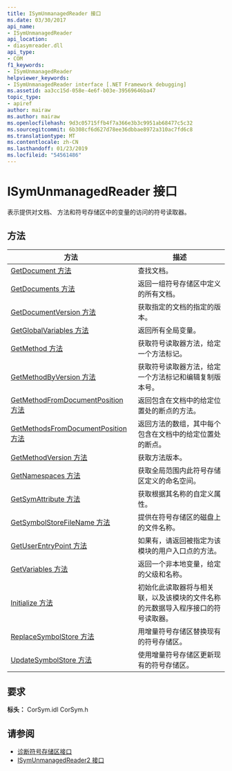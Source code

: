 ```yaml
---
title: ISymUnmanagedReader 接口
ms.date: 03/30/2017
api_name:
- ISymUnmanagedReader
api_location:
- diasymreader.dll
api_type:
- COM
f1_keywords:
- ISymUnmanagedReader
helpviewer_keywords:
- ISymUnmanagedReader interface [.NET Framework debugging]
ms.assetid: aa3cc15d-058e-4e6f-b03e-39569646ba47
topic_type:
- apiref
author: mairaw
ms.author: mairaw
ms.openlocfilehash: 9d3c05715ffb4f7a366e3b3c9951ab68477c5c32
ms.sourcegitcommit: 6b308cf6d627d78ee36dbbae8972a310ac7fd6c8
ms.translationtype: MT
ms.contentlocale: zh-CN
ms.lasthandoff: 01/23/2019
ms.locfileid: "54561486"
---
```

# <a name="isymunmanagedreader-interface"></a>ISymUnmanagedReader 接口
表示提供对文档、 方法和符号存储区中的变量的访问的符号读取器。  
  
## <a name="methods"></a>方法  
  
|方法|描述|  
|------------|-----------------|  
|[GetDocument 方法](../../../../docs/framework/unmanaged-api/diagnostics/isymunmanagedreader-getdocument-method.md)|查找文档。|  
|[GetDocuments 方法](../../../../docs/framework/unmanaged-api/diagnostics/isymunmanagedreader-getdocuments-method.md)|返回一组符号存储区中定义的所有文档。|  
|[GetDocumentVersion 方法](../../../../docs/framework/unmanaged-api/diagnostics/isymunmanagedreader-getdocumentversion-method.md)|获取指定的文档的指定的版本。|  
|[GetGlobalVariables 方法](../../../../docs/framework/unmanaged-api/diagnostics/isymunmanagedreader-getglobalvariables-method.md)|返回所有全局变量。|  
|[GetMethod 方法](../../../../docs/framework/unmanaged-api/diagnostics/isymunmanagedreader-getmethod-method.md)|获取符号读取器方法，给定一个方法标记。|  
|[GetMethodByVersion 方法](../../../../docs/framework/unmanaged-api/diagnostics/isymunmanagedreader-getmethodbyversion-method.md)|获取符号读取器方法，给定一个方法标记和编辑复制版本号。|  
|[GetMethodFromDocumentPosition 方法](../../../../docs/framework/unmanaged-api/diagnostics/isymunmanagedreader-getmethodfromdocumentposition-method.md)|返回包含在文档中的给定位置处的断点的方法。|  
|[GetMethodsFromDocumentPosition 方法](../../../../docs/framework/unmanaged-api/diagnostics/isymunmanagedreader-getmethodsfromdocumentposition-method.md)|返回方法的数组，其中每个包含在文档中的给定位置处的断点。|  
|[GetMethodVersion 方法](../../../../docs/framework/unmanaged-api/diagnostics/isymunmanagedreader-getmethodversion-method.md)|获取方法版本。|  
|[GetNamespaces 方法](../../../../docs/framework/unmanaged-api/diagnostics/isymunmanagedreader-getnamespaces-method.md)|获取全局范围内此符号存储区定义的命名空间。|  
|[GetSymAttribute 方法](../../../../docs/framework/unmanaged-api/diagnostics/isymunmanagedreader-getsymattribute-method.md)|获取根据其名称的自定义属性。|  
|[GetSymbolStoreFileName 方法](../../../../docs/framework/unmanaged-api/diagnostics/isymunmanagedreader-getsymbolstorefilename-method.md)|提供在符号存储区的磁盘上的文件名称。|  
|[GetUserEntryPoint 方法](../../../../docs/framework/unmanaged-api/diagnostics/isymunmanagedreader-getuserentrypoint-method.md)|如果有，请返回被指定为该模块的用户入口点的方法。|  
|[GetVariables 方法](../../../../docs/framework/unmanaged-api/diagnostics/isymunmanagedreader-getvariables-method.md)|返回一个非本地变量，给定的父级和名称。|  
|[Initialize 方法](../../../../docs/framework/unmanaged-api/diagnostics/isymunmanagedreader-initialize-method.md)|初始化此读取器将与相关联，以及该模块的文件名称的元数据导入程序接口的符号读取器。|  
|[ReplaceSymbolStore 方法](../../../../docs/framework/unmanaged-api/diagnostics/isymunmanagedreader-replacesymbolstore-method.md)|用增量符号存储区替换现有的符号存储区。|  
|[UpdateSymbolStore 方法](../../../../docs/framework/unmanaged-api/diagnostics/isymunmanagedreader-updatesymbolstore-method.md)|使用增量符号存储区更新现有的符号存储区。|  
  
## <a name="requirements"></a>要求  
 **标头：** CorSym.idl CorSym.h  
  
## <a name="see-also"></a>请参阅
- [诊断符号存储区接口](../../../../docs/framework/unmanaged-api/diagnostics/diagnostics-symbol-store-interfaces.md)
- [ISymUnmanagedReader2 接口](../../../../docs/framework/unmanaged-api/diagnostics/isymunmanagedreader2-interface.md)
